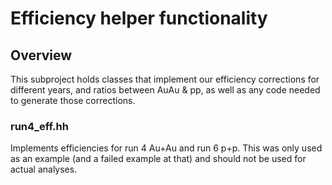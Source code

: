 # Efficiency helper functionality

## Overview
This subproject holds classes that implement our efficiency corrections for different years, and ratios between AuAu & pp, as well as any code
needed to generate those corrections.

### run4_eff.hh
Implements efficiencies for run 4 Au+Au and run 6 p+p. This was only used as an example (and a failed example at that) and should not be
used for actual analyses.
